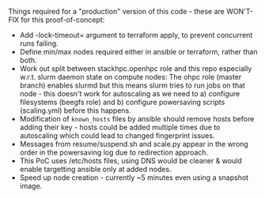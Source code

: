 Things required for a "production" version of this code - these are WON'T-FIX for this proof-of-concept:
- Add -lock-timeout= argument to terraform apply, to prevent concurrent runs failing.
- Define min/max nodes required either in ansible or terraform, rather than both.
- Work out split between stackhpc.openhpc role and this repo especially w.r.t. slurm daemon state on compute nodes: The ohpc role (master branch) enables slurmd but this means slurm tries to run jobs on that node - this doesn't work for autoscaling as we need to a) configure filesystems (beegfs role) and b) configure powersaving  scripts (scaling.yml) before this happens.
- Modification of `known_hosts` files by ansible should remove hosts before adding their key - hosts could be added multiple times due to autoscaling which could lead to changed fingerprint issues.
- Messages from resume/suspend.sh and scale.py appear in the wrong order in the powersaving log due to redirection approach.
- This PoC uses /etc/hosts files, using DNS would be cleaner & would enable targetting ansible only at added nodes.
- Speed up node creation - currently ~5 minutes even using a snapshot image.